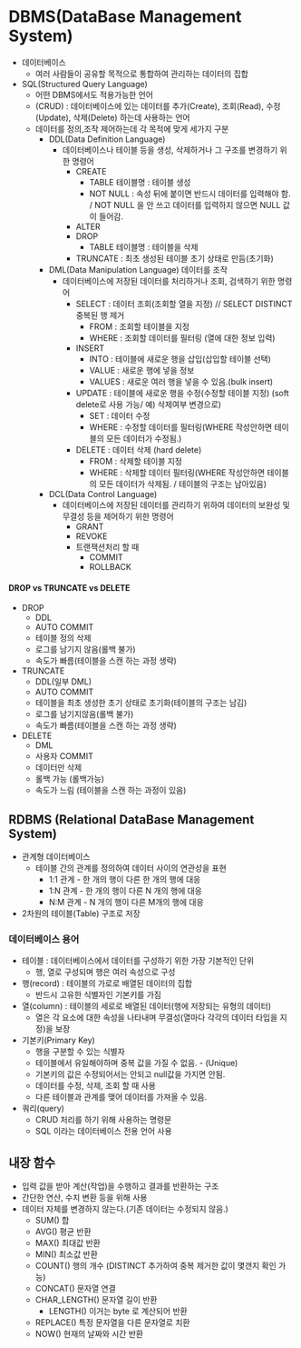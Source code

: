 # DBMS(DataBase Management System)
- 데이터베이스
  - 여러 사람들이 공유할 목적으로 통합하여 관리하는 데이터의 집합
- SQL(Structured Query Language)
  - 어떤 DBMS에서도 적용가능한 언어
  -  (CRUD) : 데이터베이스에 있는 데이터를 추가(Create), 조회(Read), 수정(Update), 삭제(Delete) 하는데 사용하는 언어
  - 데이터를 정의,조작 제어하는데 각 목적에 맞게 세가지 구분
    - DDL(Data Definition Language)
      - 데이터베이스나 테이블 등을 생성, 삭제하거나 그 구조를 변경하기 위한 명령어
        - CREATE
          - TABLE 테이블명 : 테이블 생성
          - NOT NULL : 속성 뒤에 붙이면 반드시 데이터를 입력해야 함. / NOT NULL 을 안 쓰고 데이터를 입력하지 않으면 NULL 값이 들어감.
        - ALTER
        - DROP
          - TABLE 테이블명 : 테이블을 삭제
        - TRUNCATE : 최초 생성된 테이블 초기 상태로 만듬(초기화)
    - DML(Data Manipulation Language) 데이터를 조작
      - 데이터베이스에 저장된 데이터를 처리하거나 조회, 검색하기 위한 명령어
        - SELECT : 데이터 조회(조회할 열을 지정) // SELECT DISTINCT 중복된 행 제거
          - FROM : 조회할 테이블을 지정
          - WHERE : 조회할 데이터를 필터링 (열에 대한 정보 입력)
        - INSERT 
          - INTO : 테이블에 새로운 행을 삽입(삽입할 테이블 선택)
          - VALUE : 새로운 행에 넣을 정보
          - VALUES : 새로운 여러 행을 넣을 수 있음.(bulk insert)
        - UPDATE : 테이블에 새로운 행을 수정(수정할 테이블 지정) (soft delete로 사용 가능/ 예) 삭제여부 변경으로)
          - SET : 데이터 수정
          - WHERE : 수정할 데이터를 필터링(WHERE 작성안하면 테이블의 모든 데이터가 수정됨.)
        - DELETE : 데이터 삭제 (hard delete)
          - FROM : 삭제할 테이블 지정
          - WHERE : 삭제할 데이터 필터링(WHERE 작성안하면 테이블의 모든 데이터가 삭제됨. / 테이블의 구조는 남아있음)
    - DCL(Data Control Language)
      - 데이터베이스에 저장된 데이터를 관리하기 위하여 데이터의 보완성 및 무결성 등을 제어하기 위한 명령어
        - GRANT
        - REVOKE
        - 트랜잭션처리 할 때
          - COMMIT
          - ROLLBACK

#### DROP vs TRUNCATE vs DELETE
- DROP
  - DDL
  - AUTO COMMIT
  - 테이블 정의 삭제
  - 로그를 남기지 않음(롤백 불가)
  - 속도가 빠름(테이블을 스캔 하는 과정 생략)
- TRUNCATE
  - DDL(일부 DML)
  - AUTO COMMIT
  - 테이블을 최초 생성한 초기 상태로 초기화(테이블의 구조는 남김)
  - 로그를 남기지않음(롤백 불가)
  - 속도가 빠름(테이블을 스캔 하는 과정 생략)
- DELETE
  - DML
  - 사용자 COMMIT
  - 데이터만 삭제
  - 롤백 가능 (롤백가능)
  - 속도가 느림 (테이블을 스캔 하는 과정이 있음)

## RDBMS (Relational DataBase Management System)
- 관계형 데이터베이스 
  - 테이블 간의 관계를 정의하여 데이터 사이의 연관성을 표현
    - 1:1 관계 - 한 개의 행이 다른 한 개의 행에 대응
    - 1:N 관계 - 한 개의 행이 다른 N 개의 행에 대응
    - N:M 관계 - N 개의 행이 다른 M개의 행에 대응
- 2차원의 테이블(Table) 구조로 저장

### 데이터베이스 용어
- 테이블 : 데이터베이스에서 데이터를 구성하기 위한 가장 기본적인 단위
  - 행, 열로 구성되며 행은 여러 속성으로 구성
- 행(record) : 테이블의 가로로 배열된 데이터의 집합
  - 반드시 고유한 식별자인 기본키를 가짐
- 열(column) : 테이블의 세로로 배열된 데이터(행에 저장되는 유형의 데이터)
  - 열은 각 요소에 대한 속성을 나타내며 무결성(열마다 각각의 데이터 타입을 지정)을 보장
- 기본키(Primary Key)
  - 행을 구분할 수 있는 식별자
  - 테이블에서 유일해야하며 중복 값을 가질 수 없음. - (Unique)
  - 기본키의 값은 수정되어서는 안되고 null값을 가지면 안됨.
  - 데이터를 수정, 삭제, 조회 할 때 사용
  - 다른 테이블과 관계를 맺어 데이터를 가져올 수 있음.
- 쿼리(query)
  - CRUD 처리를 하기 위해 사용하는 명령문
  - SQL 이라는 데이터베이스 전용 언어 사용

## 내장 함수
- 입력 값을 받아 계산(작업)을 수행하고 결과를 반환하는 구조
- 간단한 연산, 수치 변환 등을 위해 사용
- 데이터 자체를 변경하지 않는다.(기존 데이터는 수정되지 않음.)
  - SUM() 합
  - AVG() 평균 반환
  - MAX() 최대값 반환
  - MIN() 최소값 반환
  - COUNT() 행의 개수 (DISTINCT 추가하여 중복 제거한 값이 몇갠지 확인 가능)
  - CONCAT() 문자열 연결
  - CHAR_LENGTH() 문자열 길이 반환
    - LENGTH() 이거는 byte 로 계산되어 반환
  - REPLACE() 특정 문자열을 다른 문자열로 치환
  - NOW() 현재의 날짜와 시간 반환